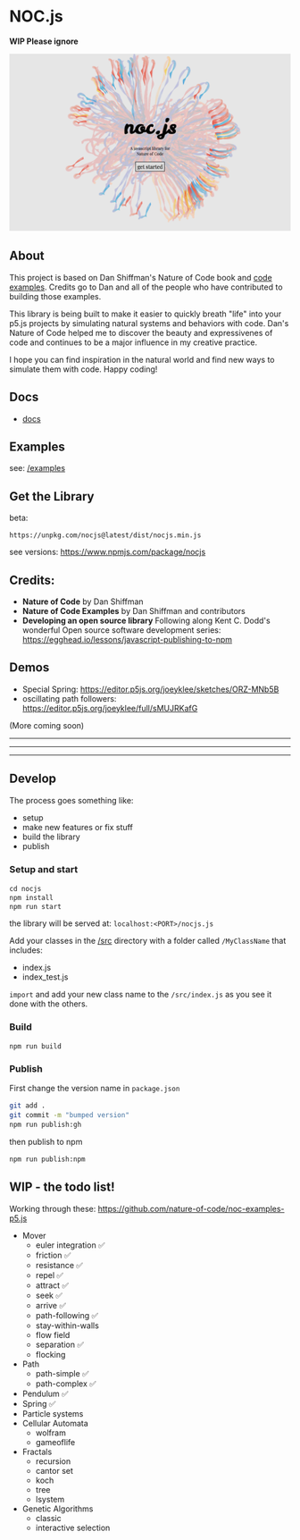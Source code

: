 # NOC.js

**WIP Please ignore**

![](assets/images/home-01.png)

## About

This project is based on Dan Shiffman's Nature of Code book and [code examples](https://github.com/nature-of-code/noc-examples-p5.js). Credits go to Dan and all of the people who have contributed to building those examples. 

This library is being built to make it easier to quickly breath "life" into your p5.js projects by simulating natural systems and behaviors with code. Dan's Nature of Code helped me to discover the beauty and expressivenes of code and continues to be a major influence in my creative practice. 

I hope you can find inspiration in the natural world and find new ways to simulate them with code. Happy coding!


## Docs

* [docs](https://joeyklee.github.io/nocjs/docs/#/)

## Examples

see: [/examples](/examples)

## Get the Library

beta:
```
https://unpkg.com/nocjs@latest/dist/nocjs.min.js
```

see versions:
https://www.npmjs.com/package/nocjs

## Credits:
* **Nature of Code** by Dan Shiffman
* **Nature of Code Examples** by Dan Shiffman and contributors
* **Developing an open source library** Following along Kent C. Dodd's wonderful Open source software development series: https://egghead.io/lessons/javascript-publishing-to-npm

## Demos

* Special Spring: https://editor.p5js.org/joeyklee/sketches/ORZ-MNb5B
* oscillating path followers: https://editor.p5js.org/joeyklee/full/sMUJRKafG

(More coming soon)

***
***
***

## Develop

The process goes something like:
* setup
* make new features or fix stuff
* build the library
* publish

### Setup and start
```
cd nocjs
npm install
npm run start
```

the library will be served at: `localhost:<PORT>/nocjs.js`

Add your classes in the [/src](/src) directory with a folder called `/MyClassName` that includes:
* index.js
* index_test.js

`import` and add your new class name to the `/src/index.js` as you see it done with the others.

### Build

```
npm run build
```


### Publish

First change the version name in `package.json`

```sh
git add .
git commit -m "bumped version"
npm run publish:gh
```

then publish to npm

```sh
npm run publish:npm
```


## WIP - the todo list!

Working through these: https://github.com/nature-of-code/noc-examples-p5.js

* Mover 
  * euler integration ✅
  * friction ✅
  * resistance ✅
  * repel ✅
  * attract ✅
  * seek ✅
  * arrive ✅
  * path-following ✅
  * stay-within-walls
  * flow field
  * separation ✅
  * flocking
* Path 
  * path-simple ✅
  * path-complex ✅
* Pendulum ✅
* Spring ✅
* Particle systems
* Cellular Automata
  * wolfram
  * gameoflife
* Fractals
  * recursion
  * cantor set
  * koch
  * tree
  * lsystem
* Genetic Algorithms
  * classic
  * interactive selection

